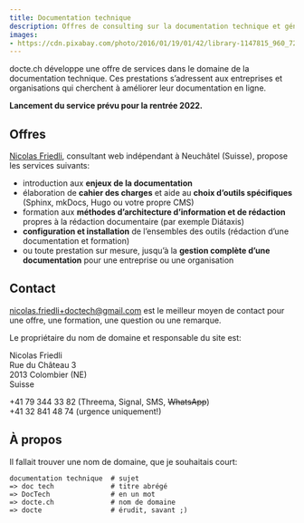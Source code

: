 ```yaml
---
title: Documentation technique
description: Offres de consulting sur la documentation technique et généraliste pour entreprises et institutions.
images: 
- https://cdn.pixabay.com/photo/2016/01/19/01/42/library-1147815_960_720.jpg
---
```


docte.ch développe une offre de services dans le domaine de la documentation technique.
Ces prestations s’adressent aux entreprises et organisations qui cherchent à améliorer leur documentation en ligne.

**Lancement du service prévu pour la rentrée 2022.**

## Offres

[Nicolas Friedli](https://nicolasfriedli.ch), consultant web indépendant à Neuchâtel (Suisse), propose les services suivants:

- introduction aux **enjeux de la documentation** 
- élaboration de **cahier des charges** et aide au **choix d’outils spécifiques** (Sphinx, mkDocs, Hugo ou votre propre CMS)
- formation aux **méthodes d’architecture d’information et de rédaction** propres à la rédaction documentaire (par exemple Diátaxis)
- **configuration et installation** de l’ensembles des outils (rédaction d’une documentation et formation)
- ou toute prestation sur mesure, jusqu’à la **gestion complète d’une documentation** pour une entreprise ou une organisation

## Contact

[nicolas.friedli+doctech@gmail.com](mailto:nicolas.friedli+doctech@gmail.com) est le meilleur moyen de contact pour une offre, une formation, une question ou une remarque.

Le propriétaire du nom de domaine et responsable du site est:

Nicolas Friedli  
Rue du Château 3  
2013 Colombier (NE)  
Suisse

+41 79 344 33 82 (Threema, Signal, SMS, ~~WhatsApp~~)  
+41 32 841 48 74 (urgence uniquement!)

## À propos

Il fallait trouver une nom de domaine, que je souhaitais court:

    documentation technique  # sujet
    => doc tech              # titre abrégé
    => DocTech               # en un mot
    => docte.ch              # nom de domaine
    => docte                 # érudit, savant ;)